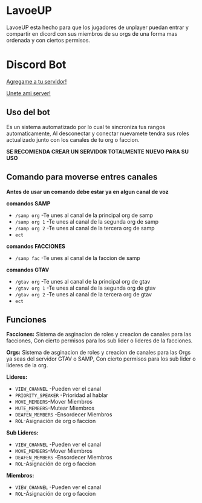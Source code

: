 # LavoeUP

LavoeUP esta hecho para que los jugadores de unplayer puedan entrar y compartir en dicord
con sus miembros de su orgs de una forma mas ordenada y con ciertos permisos.

# Discord Bot
[Agregame a tu servidor!](https://discord.com/api/oauth2/authorize?client_id=745396338312609812&permissions=8&scope=bot)

[Unete ami server!](https://discord.gg/7v3KXjk)

## Uso del bot
Es un sistema automatizado por lo cual te sincroniza tus rangos automaticamente, 
Al desconectar y conectar nuevamete tendra sus roles actualizado junto con los canales de tu org o faccion.

**SE RECOMIENDA CREAR UN SERVIDOR TOTALMENTE NUEVO PARA SU USO**
## Comando para moverse entres canales
**Antes de usar un comando debe estar ya en algun canal de voz**

**comandos SAMP**
* `/samp org` -Te unes al canal de la principal org de samp
* `/samp org 1` -Te unes al canal de la segunda org de samp
* `/samp org 2` -Te unes al canal de la tercera org de samp
* `ect`

**comandos FACCIONES**
* `/samp fac` -Te unes al canal de la faccion de samp

**comandos GTAV**
* `/gtav org` -Te unes al canal de la principal org de gtav
* `/gtav org 1` -Te unes al canal de la segunda org de gtav
* `/gtav org 2` -Te unes al canal de la tercera org de gtav
* `ect`

## Funciones

**Facciones:**
Sistema de asginacion de roles y creacion de canales para las facciones,
Con cierto permisos para los sub lider o lideres de la facciones.


**Orgs:**
Sistema de asginacion de roles y creacion de canales para las Orgs ya seas del servidor GTAV o SAMP,
Con cierto permisos para los sub lider o lideres de la org.

**Lideres:**
* `VIEW_CHANNEL` -Pueden ver el canal
* `PRIORITY_SPEAKER` -Prioridad al hablar
* `MOVE_MEMBERS`-Mover Miembros
* `MUTE_MEMBERS`-Mutear Miembros
* `DEAFEN_MEMBERS` -Ensordecer Miembros
* `ROL`-Asignación de org o faccion

**Sub Lideres:**
* `VIEW_CHANNEL` -Pueden ver el canal
* `MOVE_MEMBERS`-Mover Miembros
* `DEAFEN_MEMBERS` -Ensordecer Miembros
* `ROL`-Asignación de org o faccion

**Miembros:**
* `VIEW_CHANNEL` -Pueden ver el canal
* `ROL`-Asignación de org o faccion



